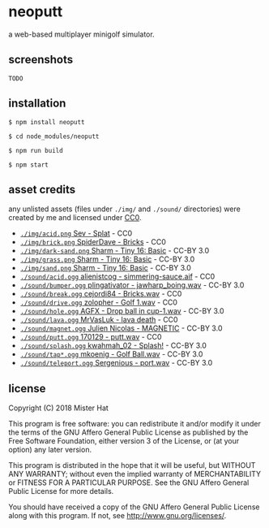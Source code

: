 # neoputt
a web-based multiplayer minigolf simulator.

## screenshots

    TODO

## installation

    $ npm install neoputt

    $ cd node_modules/neoputt

    $ npm run build

    $ npm start

## asset credits
any unlisted assets (files under `./img/` and `./sound/` directories) were
created by me and licensed under
[CC0](https://creativecommons.org/publicdomain/zero/1.0/legalcode).

* [`./img/acid.png` Sev - Splat](https://openclipart.org/detail/211412/splat) - CC0
* [`./img/brick.png` SpiderDave - Bricks](https://opengameart.org/content/bricks-tilable) - CC0
* [`./img/dark-sand.png` Sharm - Tiny 16: Basic](https://opengameart.org/content/tiny-16-basic) - CC-BY 3.0
* [`./img/grass.png` Sharm - Tiny 16: Basic](https://opengameart.org/content/tiny-16-basic) - CC-BY 3.0
* [`./img/sand.png` Sharm - Tiny 16: Basic](https://opengameart.org/content/tiny-16-basic) - CC-BY 3.0
* [`./sound/acid.ogg` alienistcog - simmering-sauce.aif](https://freesound.org/people/alienistcog/sounds/124584/) - CC0
* [`./sound/bumper.ogg` plingativator - jawharp\_boing.wav](https://freesound.org/people/plingativator/sounds/188869/) - CC-BY 3.0
* [`./sound/break.ogg` cejordi84 - Bricks.wav](https://freesound.org/people/cejordi84/sounds/232396/) - CC0
* [`./sound/drive.ogg` zolopher - Golf 1.wav](https://freesound.org/people/zolopher/sounds/75203/) - CC0
* [`./sound/hole.ogg` AGFX - Drop ball in cup-1.wav](https://freesound.org/people/AGFX/sounds/20428/) - CC-BY 3.0
* [`./sound/lava.ogg` MrVasLuk - lava death](https://freesound.org/people/MrVasLuk/sounds/304619/) - CC0
* [`./sound/magnet.ogg` Julien Nicolas - MAGNETIC](https://freesound.org/people/Julien%20Nicolas/sounds/133785/) - CC-BY 3.0
* [`./sound/putt.ogg` 170129 - putt.wav](https://freesound.org/people/170129/sounds/408260/) - CC0
* [`./sound/splash.ogg` kwahmah\_02 - Splash!](https://freesound.org/people/kwahmah_02/sounds/274254/) - CC-BY 3.0
* [`./sound/tap*.ogg` mkoenig - Golf Ball.wav](https://freesound.org/people/mkoenig/sounds/81172/) - CC-BY 3.0
* [`./sound/teleport.ogg` Sergenious - port.wav](https://freesound.org/people/Sergenious/sounds/55843/) - CC-BY 3.0

## license
Copyright (C) 2018 Mister Hat

This program is free software: you can redistribute it and/or modify
it under the terms of the GNU Affero General Public License as
published by the Free Software Foundation, either version 3 of the
License, or (at your option) any later version.

This program is distributed in the hope that it will be useful,
but WITHOUT ANY WARRANTY; without even the implied warranty of
MERCHANTABILITY or FITNESS FOR A PARTICULAR PURPOSE.  See the
GNU Affero General Public License for more details.

You should have received a copy of the GNU Affero General Public License
along with this program.  If not, see http://www.gnu.org/licenses/.
